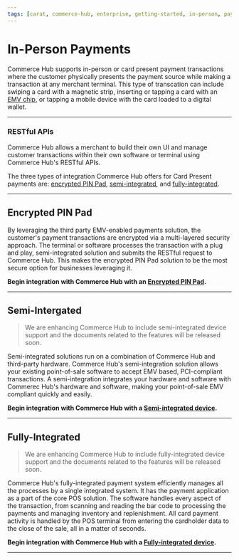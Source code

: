 ```yaml
---
tags: [carat, commerce-hub, enterprise, getting-started, in-person, payments, card-not-present, card-present, emv, debit, software, terminal, point-of-sale, pos]
---
```


# In-Person Payments

Commerce Hub supports in-person or card present payment transactions where the customer physically presents the payment source while making a transaction at any merchant terminal. This type of transcation can include swiping a card with a magnetic strip, inserting or tapping a card with an [EMV chip](?path=docs/Resources/FAQs-Glossary/Glossary.md#emv), or tapping a mobile device with the card loaded to a digital wallet. 

---

### RESTful APIs

Commerce Hub allows a merchant to build their own UI and manage customer transactions within their own software or terminal using Commerce Hub's RESTful APIs.

The three types of integration Commerce Hub offers for Card Present payments are: [encrypted PIN Pad](#encrypted-pin-pad), [semi-integrated](#semi-integrated), and [fully-integrated](#fully-integrated). 

---

## Encrypted PIN Pad
 
By leveraging the third party EMV-enabled payments solution, the customer's payment transactions are encrypted via a multi-layered security approach. The terminal or software processes the transaction with a plug and play, semi-integrated solution and submits the RESTful request to Commerce Hub. This makes the encrypted PIN Pad solution to be the most secure option for businesses leveraging it. 

**Begin integration with Commerce Hub with an [Encrypted PIN Pad](?path=docs/In-Person/Integrations/Encrypted-PIN-Pad.md).**

---

## Semi-Intergated

<!-- theme: danger -->
> We are enhancing Commerce Hub to include semi-integrated device support and the documents related to the features will be released soon.

Semi-integrated solutions run on a combination of Commerce Hub and third-party hardware. Commerce Hub's semi-integration solution allows your existing point-of-sale software to accept EMV based, PCI-compliant transactions. A semi-integration integrates your hardware and software with Commerec Hub's hardware and software, making your point-of-sale EMV compliant quickly and easily.

**Begin integration with Commerce Hub with a [Semi-integrated device](?path=docs/In-Person/Integrations/Semi-Integrated.md).**

---

## Fully-Integrated

<!-- theme: danger -->
> We are enhancing Commerce Hub to include fully-integrated device support and the documents related to the features will be released soon.

Commerce Hub's fully-integrated payment system efficiently manages all the processes by a single integrated system. It has the payment application as a part of the core POS solution. The software handles every aspect of the transaction, from scanning and reading the bar code to processing the payments and managing inventory and replenishment. All card payment activity is handled by the POS terminal from entering the cardholder data to the close of the sale, all in a matter of seconds.

**Begin integration with Commerce Hub with a [Fully-integrated device](?path=docs/In-Person/Integrations/Fully-Integrated.md).**


<!-- overview similar to online; integration methods are semi-integrated with a 3rd party terminal that will encrypt the payment source, fully-integration where commerce hub will encrypt the payment source (coming soon).

semi-integrated: where the software obtains the payment information from a 3rd party device (reader i.e. ingenico, etc.), software submits an RESTful API request with the [encrypted block] to Commerce Hub.

fully-integrated: where a EMV terminal (i.e. Verifone) sends the payment data to Commerce Hub to encrypt and process, the response is updated in software.

need to state commerce hub supports the following encrypted payment methods EMV, track data, and manual entry

-->

---
